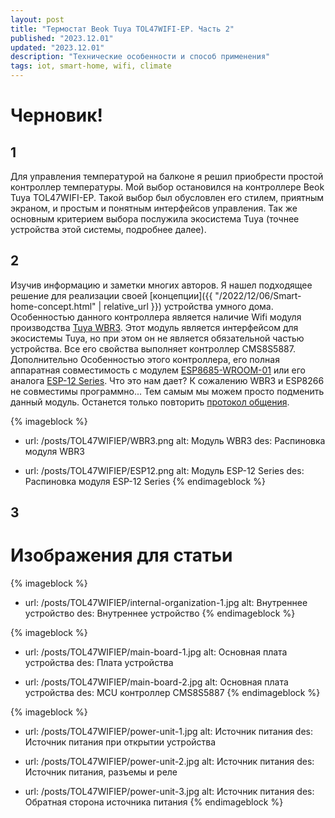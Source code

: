 ```yaml
---
layout: post
title: "Термостат Beok Tuya TOL47WIFI-EP. Часть 2"
published: "2023.12.01"
updated: "2023.12.01"
description: "Технические особенности и способ применения"
tags: iot, smart-home, wifi, climate
---
```



# Черновик!

## 1

Для управления температурой на балконе я решил приобрести простой контроллер температуры. Мой выбор остановился на контроллере Beok Tuya TOL47WIFI-EP. Такой выбор был обусловлен его стилем, приятным экраном, и простым и понятным интерфейсов управления. Так же основным критерием выбора послужила экосистема Tuya (точнее устройства этой системы, подробнее далее).

## 2

Изучив информацию и заметки многих авторов. Я нашел подходящее решение для реализации своей [концепции]({{ "/2022/12/06/Smart-home-concept.html" | relative_url }}) устройства умного дома. Особенностью данного контроллера является наличие Wifi модуля производства [Tuya WBR3](https://developer.tuya.com/en/docs/iot/wbr3-module-datasheet?id=K9dujs2k5nriy). Этот модуль является интерфейсом для экосистемы Tuya, но при этом он не является обязательной частью устройства. Все его свойства выполняет контроллер CMS8S5887. Дополнительно Особенностью этого контроллера, его полная аппаратная совместимость с модулем [ESP8685-WROOM-01](https://www.espressif.com/sites/default/files/documentation/esp8685-wroom-01_datasheet_en.pdf) или его аналога [ESP-12 Series](https://www.esp8266.com/wiki/doku.php?id=esp8266-module-family). Что это нам дает? К сожалению WBR3 и ESP8266 не совместимы программно... Тем самым мы можем просто подменить данный модуль. Останется только повторить [протокол общения](https://developer.tuya.com/en/docs/iot/tuya-cloud-universal-serial-port-access-protocol?id=K9hhi0xxtn9cb).

{% imageblock %}
- url: /posts/TOL47WIFIEP/WBR3.png
  alt: Модуль WBR3
  des: Распиновка модуля WBR3

- url: /posts/TOL47WIFIEP/ESP12.png
  alt: Модуль ESP-12 Series
  des: Распиновка модуля ESP-12 Series
{% endimageblock %}

## 3

# Изображения для статьи

{% imageblock %}
- url: /posts/TOL47WIFIEP/internal-organization-1.jpg
  alt: Внутреннее устройство
  des: Внутреннее устройство
{% endimageblock %}

{% imageblock %}
- url: /posts/TOL47WIFIEP/main-board-1.jpg
  alt: Основная плата устройства
  des: Плата устройства

- url: /posts/TOL47WIFIEP/main-board-2.jpg
  alt: Основная плата устройства
  des: MCU контроллер CMS8S5887
{% endimageblock %}

{% imageblock %}
- url: /posts/TOL47WIFIEP/power-unit-1.jpg
  alt: Источник питания
  des: Источник питания при открытии устройства

- url: /posts/TOL47WIFIEP/power-unit-2.jpg
  alt: Источник питания
  des: Источник питания, разъемы и реле

- url: /posts/TOL47WIFIEP/power-unit-3.jpg
  alt: Источник питания
  des: Обратная сторона источника питания
{% endimageblock %}







